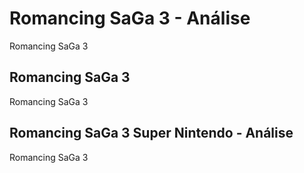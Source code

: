 ---
---

# Romancing SaGa 3 - Análise

Romancing SaGa 3

## Romancing SaGa 3

Romancing SaGa 3

## Romancing SaGa 3 Super Nintendo - Análise

Romancing SaGa 3
